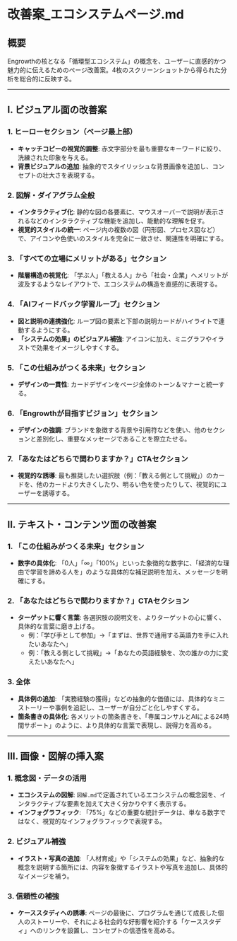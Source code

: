 # 改善案\_エコシステムページ.md

## 概要

Engrowthの核となる「循環型エコシステム」の概念を、ユーザーに直感的かつ魅力的に伝えるためのページ改善案。4枚のスクリーンショットから得られた分析を総合的に反映する。

---

## I. ビジュアル面の改善案

### 1. ヒーローセクション（ページ最上部）

- **キャッチコピーの視覚的調整**: 赤文字部分を最も重要なキーワードに絞り、洗練された印象を与える。
- **背景ビジュアルの追加**: 抽象的でスタイリッシュな背景画像を追加し、コンセプトの壮大さを表現する。

### 2. 図解・ダイアグラム全般

- **インタラクティブ化**: 静的な図の各要素に、マウスオーバーで説明が表示されるなどのインタラクティブな機能を追加し、能動的な理解を促す。
- **視覚的スタイルの統一**: ページ内の複数の図（円形図、プロセス図など）で、アイコンや色使いのスタイルを完全に一致させ、関連性を明確にする。

### 3. 「すべての立場にメリットがある」セクション

- **階層構造の視覚化**: 「学ぶ人」「教える人」から「社会・企業」へメリットが波及するようなレイアウトで、エコシステムの構造を直感的に表現する。

### 4. 「AIフィードバック学習ループ」セクション

- **図と説明の連携強化**: ループ図の要素と下部の説明カードがハイライトで連動するようにする。
- **「システムの効果」のビジュアル補強**: アイコンに加え、ミニグラフやイラストで効果をイメージしやすくする。

### 5. 「この仕組みがつくる未来」セクション

- **デザインの一貫性**: カードデザインをページ全体のトーン＆マナーと統一する。

### 6. 「Engrowthが目指すビジョン」セクション

- **デザインの強調**: ブランドを象徴する背景や引用符などを使い、他のセクションと差別化し、重要なメッセージであることを際立たせる。

### 7. 「あなたはどちらで関わりますか？」CTAセクション

- **視覚的な誘導**: 最も推奨したい選択肢（例：「教える側として挑戦」）のカードを、他のカードより大きくしたり、明るい色を使ったりして、視覚的にユーザーを誘導する。

---

## II. テキスト・コンテンツ面の改善案

### 1. 「この仕組みがつくる未来」セクション

- **数字の具体化**: 「0人」「∞」「100%」といった象徴的な数字に、「経済的な理由で学習を諦める人を」のような具体的な補足説明を加え、メッセージを明確にする。

### 2. 「あなたはどちらで関わりますか？」CTAセクション

- **ターゲットに響く言葉**: 各選択肢の説明文を、よりターゲットの心に響く、具体的な言葉に磨き上げる。
  - 例：「学び手として参加」→「まずは、世界で通用する英語力を手に入れたいあなたへ」
  - 例：「教える側として挑戦」→「あなたの英語経験を、次の誰かの力に変えたいあなたへ」

### 3. 全体

- **具体例の追加**: 「実務経験の獲得」などの抽象的な価値には、具体的なミニストーリーや事例を追記し、ユーザーが自分ごと化しやすくする。
- **箇条書きの具体化**: 各メリットの箇条書きを、「専属コンサルとAIによる24時間サポート」のように、より具体的な言葉で表現し、説得力を高める。

---

## III. 画像・図解の挿入案

### 1. 概念図・データの活用

- **エコシステムの図解**: `図解.md`で定義されているエコシステムの概念図を、インタラクティブな要素を加えて大きく分かりやすく表示する。
- **インフォグラフィック**: 「75%」などの重要な統計データは、単なる数字ではなく、視覚的なインフォグラフィックで表現する。

### 2. ビジュアル補強

- **イラスト・写真の追加**: 「人材育成」や「システムの効果」など、抽象的な概念を説明する箇所には、内容を象徴するイラストや写真を追加し、具体的なイメージを補う。

### 3. 信頼性の補強

- **ケーススタディへの誘導**: ページの最後に、プログラムを通じて成長した個人のストーリーや、それによる社会的な好影響を紹介する「ケーススタディ」へのリンクを設置し、コンセプトの信憑性を高める。
